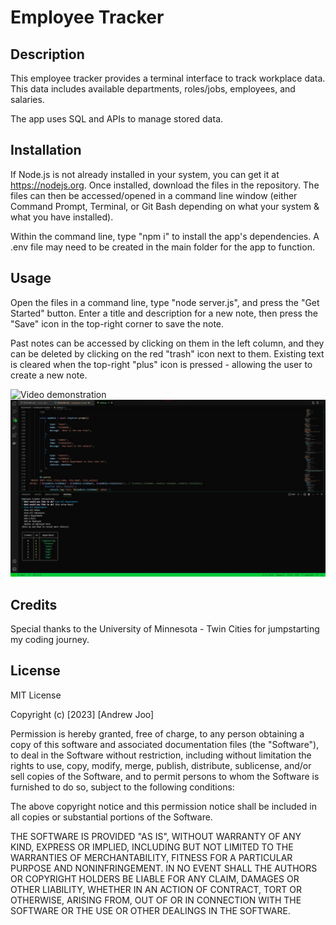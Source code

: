 # Employee Tracker

## Description

This employee tracker provides a terminal interface to track workplace data. This data includes available departments, roles/jobs, employees, and salaries.

The app uses SQL and APIs to manage stored data.

## Installation

If Node.js is not already installed in your system, you can get it at <https://nodejs.org>. Once installed, download the files in the repository. The files can then be accessed/opened in a command line window (either Command Prompt, Terminal, or Git Bash depending on what your system & what you have installed).

Within the command line, type "npm i" to install the app's dependencies. A .env file may need to be created in the main folder for the app to function.

## Usage

Open the files in a command line, type "node server.js", and press the "Get Started" button. Enter a title and description for a new note, then press the "Save" icon in the top-right corner to save the note.

Past notes can be accessed by clicking on them in the left column, and they can be deleted by clicking on the red "trash" icon next to them. Existing text is cleared when the top-right "plus" icon is pressed - allowing the user to create a new note.

![Video demonstration](https://drive.google.com/file/d/1BuzPZkG8LRD_bXx0QTfy7UkcSdvQas6D/view?usp=share_link)
![Employee Tracker Command Line](assets/screenshot.jpg)

## Credits

Special thanks to the University of Minnesota - Twin Cities for jumpstarting my coding journey.

## License

MIT License

Copyright (c) [2023] [Andrew Joo]

Permission is hereby granted, free of charge, to any person obtaining a copy
of this software and associated documentation files (the "Software"), to deal
in the Software without restriction, including without limitation the rights
to use, copy, modify, merge, publish, distribute, sublicense, and/or sell
copies of the Software, and to permit persons to whom the Software is
furnished to do so, subject to the following conditions:

The above copyright notice and this permission notice shall be included in all
copies or substantial portions of the Software.

THE SOFTWARE IS PROVIDED "AS IS", WITHOUT WARRANTY OF ANY KIND, EXPRESS OR
IMPLIED, INCLUDING BUT NOT LIMITED TO THE WARRANTIES OF MERCHANTABILITY,
FITNESS FOR A PARTICULAR PURPOSE AND NONINFRINGEMENT. IN NO EVENT SHALL THE
AUTHORS OR COPYRIGHT HOLDERS BE LIABLE FOR ANY CLAIM, DAMAGES OR OTHER
LIABILITY, WHETHER IN AN ACTION OF CONTRACT, TORT OR OTHERWISE, ARISING FROM,
OUT OF OR IN CONNECTION WITH THE SOFTWARE OR THE USE OR OTHER DEALINGS IN THE
SOFTWARE.
